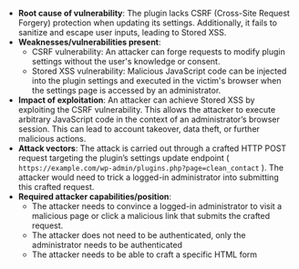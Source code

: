 - **Root cause of vulnerability**: The plugin lacks CSRF (Cross-Site Request Forgery) protection when updating its settings. Additionally, it fails to sanitize and escape user inputs, leading to Stored XSS.
- **Weaknesses/vulnerabilities present**:
    - CSRF vulnerability:  An attacker can forge requests to modify plugin settings without the user's knowledge or consent.
    - Stored XSS vulnerability: Malicious JavaScript code can be injected into the plugin settings and executed in the victim's browser when the settings page is accessed by an administrator.
-  **Impact of exploitation**: An attacker can achieve Stored XSS by exploiting the CSRF vulnerability. This allows the attacker to execute arbitrary JavaScript code in the context of an administrator’s browser session. This can lead to account takeover, data theft, or further malicious actions.
- **Attack vectors**: The attack is carried out through a crafted HTTP POST request targeting the plugin’s settings update endpoint ( `https://example.com/wp-admin/plugins.php?page=clean_contact` ). The attacker would need to trick a logged-in administrator into submitting this crafted request.
- **Required attacker capabilities/position**:
    - The attacker needs to convince a logged-in administrator to visit a malicious page or click a malicious link that submits the crafted request.
    - The attacker does not need to be authenticated, only the administrator needs to be authenticated
    - The attacker needs to be able to craft a specific HTML form